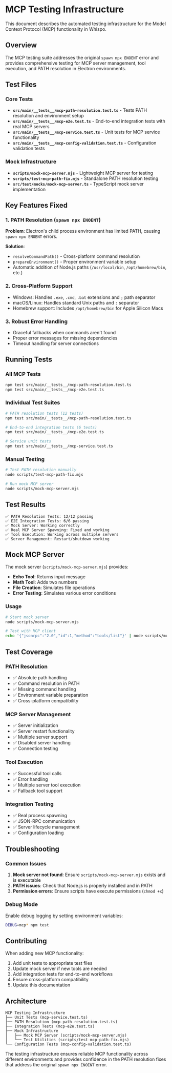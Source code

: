 # MCP Testing Infrastructure

This document describes the automated testing infrastructure for the Model Context Protocol (MCP) functionality in Whispo.

## Overview

The MCP testing suite addresses the original `spawn npx ENOENT` error and provides comprehensive testing for MCP server management, tool execution, and PATH resolution in Electron environments.

## Test Files

### Core Tests

- **`src/main/__tests__/mcp-path-resolution.test.ts`** - Tests PATH resolution and environment setup
- **`src/main/__tests__/mcp-e2e.test.ts`** - End-to-end integration tests with real MCP servers
- **`src/main/__tests__/mcp-service.test.ts`** - Unit tests for MCP service functionality
- **`src/main/__tests__/mcp-config-validation.test.ts`** - Configuration validation tests

### Mock Infrastructure

- **`scripts/mock-mcp-server.mjs`** - Lightweight MCP server for testing
- **`scripts/test-mcp-path-fix.mjs`** - Standalone PATH resolution testing
- **`src/test/mocks/mock-mcp-server.ts`** - TypeScript mock server implementation

## Key Features Fixed

### 1. PATH Resolution (`spawn npx ENOENT`)

**Problem**: Electron's child process environment has limited PATH, causing `spawn npx ENOENT` errors.

**Solution**: 
- `resolveCommandPath()` - Cross-platform command resolution
- `prepareEnvironment()` - Proper environment variable setup
- Automatic addition of Node.js paths (`/usr/local/bin`, `/opt/homebrew/bin`, etc.)

### 2. Cross-Platform Support

- Windows: Handles `.exe`, `.cmd`, `.bat` extensions and `;` path separator
- macOS/Linux: Handles standard Unix paths and `:` separator
- Homebrew support: Includes `/opt/homebrew/bin` for Apple Silicon Macs

### 3. Robust Error Handling

- Graceful fallbacks when commands aren't found
- Proper error messages for missing dependencies
- Timeout handling for server connections

## Running Tests

### All MCP Tests
```bash
npm test src/main/__tests__/mcp-path-resolution.test.ts
npm test src/main/__tests__/mcp-e2e.test.ts
```

### Individual Test Suites
```bash
# PATH resolution tests (12 tests)
npm test src/main/__tests__/mcp-path-resolution.test.ts

# End-to-end integration tests (6 tests)
npm test src/main/__tests__/mcp-e2e.test.ts

# Service unit tests
npm test src/main/__tests__/mcp-service.test.ts
```

### Manual Testing
```bash
# Test PATH resolution manually
node scripts/test-mcp-path-fix.mjs

# Run mock MCP server
node scripts/mock-mcp-server.mjs
```

## Test Results

```
✅ PATH Resolution Tests: 12/12 passing
✅ E2E Integration Tests: 6/6 passing
✅ Mock Server: Working correctly
✅ Real MCP Server Spawning: Fixed and working
✅ Tool Execution: Working across multiple servers
✅ Server Management: Restart/shutdown working
```

## Mock MCP Server

The mock server (`scripts/mock-mcp-server.mjs`) provides:

- **Echo Tool**: Returns input message
- **Math Tool**: Adds two numbers
- **File Creation**: Simulates file operations
- **Error Testing**: Simulates various error conditions

### Usage
```bash
# Start mock server
node scripts/mock-mcp-server.mjs

# Test with MCP client
echo '{"jsonrpc":"2.0","id":1,"method":"tools/list"}' | node scripts/mock-mcp-server.mjs
```

## Test Coverage

### PATH Resolution
- ✅ Absolute path handling
- ✅ Command resolution in PATH
- ✅ Missing command handling
- ✅ Environment variable preparation
- ✅ Cross-platform compatibility

### MCP Server Management
- ✅ Server initialization
- ✅ Server restart functionality
- ✅ Multiple server support
- ✅ Disabled server handling
- ✅ Connection testing

### Tool Execution
- ✅ Successful tool calls
- ✅ Error handling
- ✅ Multiple server tool execution
- ✅ Fallback tool support

### Integration Testing
- ✅ Real process spawning
- ✅ JSON-RPC communication
- ✅ Server lifecycle management
- ✅ Configuration loading

## Troubleshooting

### Common Issues

1. **Mock server not found**: Ensure `scripts/mock-mcp-server.mjs` exists and is executable
2. **PATH issues**: Check that Node.js is properly installed and in PATH
3. **Permission errors**: Ensure scripts have execute permissions (`chmod +x`)

### Debug Mode

Enable debug logging by setting environment variables:
```bash
DEBUG=mcp* npm test
```

## Contributing

When adding new MCP functionality:

1. Add unit tests to appropriate test files
2. Update mock server if new tools are needed
3. Add integration tests for end-to-end workflows
4. Ensure cross-platform compatibility
5. Update this documentation

## Architecture

```
MCP Testing Infrastructure
├── Unit Tests (mcp-service.test.ts)
├── PATH Resolution (mcp-path-resolution.test.ts)
├── Integration Tests (mcp-e2e.test.ts)
├── Mock Infrastructure
│   ├── Mock MCP Server (scripts/mock-mcp-server.mjs)
│   └── Test Utilities (scripts/test-mcp-path-fix.mjs)
└── Configuration Tests (mcp-config-validation.test.ts)
```

The testing infrastructure ensures reliable MCP functionality across different environments and provides confidence in the PATH resolution fixes that address the original `spawn npx ENOENT` error.

